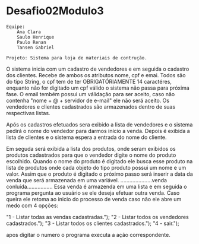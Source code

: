 # Desafio02Modulo3

    Equipe:
        Ana Clara
        Saulo Henrique
        Paulo Renan
        Tansen Gabriel

    Projeto: Sistema para loja de materiais de contrução.

O sistema inicia com um cadastro de vendedores e em seguida o cadastro dos clientes.
Recebe de ambos os atributos nome, cpf e emai. Todos são do tipo String, o cpf tem
de ter OBRIGATÓRIAMENTE 14 caractéres, enquanto não for digitado um cpf válido o
sistema não passa para próxima fase. O email tembém possui um válidação para ser
aceito, caso não contenha "nome + @ + servidor de e-mail" ele não será aceito.
Os vendedores e clientes cadastrados são armazenados dentro de suas respectivas
listas.

Após os cadastros efetuados sera exibido a lista de vendedores e o sistema pedirá
o nome do vendedor para darmos início a venda. Depois é exibida a lista de clientes
e o sistema espera a entrada do nome do cliente.

Em seguda será exibida a lista dos produtos, onde seram exibidos os produtos cadastrados
para que o vendedor digite o nome do produto escolhido. Quando o  nome do produto é
digitado ele busca esse produto na lista de produtos onde cada objeto do tipo produto
possui um nome e um valor. Assim que o produto é digitado o próximo passo será inserir
a data da venda que será armazenada em uma variável.
.....................venda conluída.................
Essa venda é armazenda em uma lista e em seguida o programa pergunta ao usuário se ele
deseja efetuar outra venda. Caso queira ele retoma ao inicio do processo de venda caso
não ele abre um medo com 4 opções:

"1 - Listar todas as vendas cadastradas.");
"2 - Listar todos os vendedores cadastrados.");
"3 - Listar todos os clientes cadastrados.");
"4 - sair.");

apos digitar o numero o programa executa a ação correspondente.